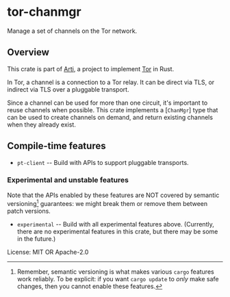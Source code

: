 # tor-chanmgr

Manage a set of channels on the Tor network.

## Overview

This crate is part of
[Arti](https://gitlab.torproject.org/tpo/core/arti/), a project to
implement [Tor](https://www.torproject.org/) in Rust.

In Tor, a channel is a connection to a Tor relay.  It can be
direct via TLS, or indirect via TLS over a pluggable transport.

Since a channel can be used for more than one circuit, it's
important to reuse channels when possible.  This crate implements
a [`ChanMgr`] type that can be used to create channels on demand,
and return existing channels when they already exist.

## Compile-time features

* `pt-client` -- Build with APIs to support
  pluggable transports.

### Experimental and unstable features

 Note that the APIs enabled by these features are NOT covered by
 semantic versioning[^1] guarantees: we might break them or remove
 them between patch versions.

* `experimental` -- Build with all experimental features above.
  (Currently, there are no experimental features in this crate, 
  but there may be some in the future.)

[^1]: Remember, semantic versioning is what makes various `cargo`
features work reliably. To be explicit: if you want `cargo update`
to _only_ make safe changes, then you cannot enable these
features.

License: MIT OR Apache-2.0
